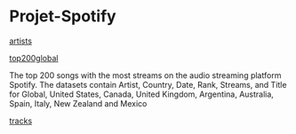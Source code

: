 # Projet-Spotify

[artists](https://www.kaggle.com/datasets/rolanddutauziet/dataset-projet-spotify?select=artists.csv)

[top200global](https://www.kaggle.com/datasets/rolanddutauziet/dataset-projet-spotify?select=spotify_top200_global.csv)

The top 200 songs with the most streams on the audio streaming platform Spotify. The datasets contain Artist, Country, Date, Rank, Streams, and Title for Global, United States, Canada, United Kingdom, Argentina, Australia, Spain, Italy, New Zealand and Mexico

[tracks](https://www.kaggle.com/datasets/rolanddutauziet/dataset-projet-spotify?select=tracks.csv)
